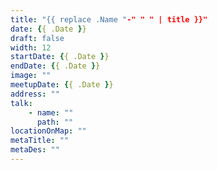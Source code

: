 ```yaml
---
title: "{{ replace .Name "-" " " | title }}"
date: {{ .Date }}
draft: false
width: 12
startDate: {{ .Date }}
endDate: {{ .Date }}
image: ""
meetupDate: {{ .Date }}
address: ""
talk: 
    - name: ""
      path: ""
locationOnMap: ""  
metaTitle: ""
metaDes: ""
---
```

